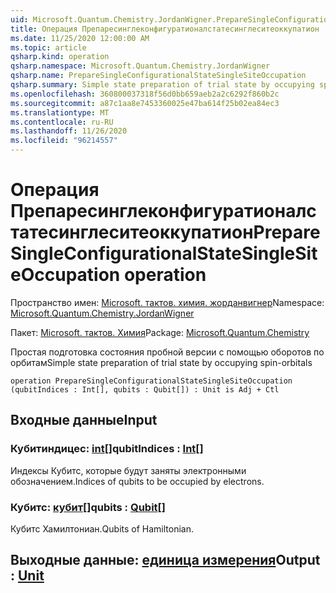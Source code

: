 ```yaml
---
uid: Microsoft.Quantum.Chemistry.JordanWigner.PrepareSingleConfigurationalStateSingleSiteOccupation
title: Операция Препаресинглеконфигуратионалстатесинглеситеоккупатион
ms.date: 11/25/2020 12:00:00 AM
ms.topic: article
qsharp.kind: operation
qsharp.namespace: Microsoft.Quantum.Chemistry.JordanWigner
qsharp.name: PrepareSingleConfigurationalStateSingleSiteOccupation
qsharp.summary: Simple state preparation of trial state by occupying spin-orbitals
ms.openlocfilehash: 360800037318f56d0bb659aeb2a2c6292f860b2c
ms.sourcegitcommit: a87c1aa8e7453360025e47ba614f25b02ea84ec3
ms.translationtype: MT
ms.contentlocale: ru-RU
ms.lasthandoff: 11/26/2020
ms.locfileid: "96214557"
---
```

# <a name="preparesingleconfigurationalstatesinglesiteoccupation-operation"></a><span data-ttu-id="246a8-102">Операция Препаресинглеконфигуратионалстатесинглеситеоккупатион</span><span class="sxs-lookup"><span data-stu-id="246a8-102">PrepareSingleConfigurationalStateSingleSiteOccupation operation</span></span>

<span data-ttu-id="246a8-103">Пространство имен: [Microsoft. тактов. химия. жорданвигнер](xref:Microsoft.Quantum.Chemistry.JordanWigner)</span><span class="sxs-lookup"><span data-stu-id="246a8-103">Namespace: [Microsoft.Quantum.Chemistry.JordanWigner](xref:Microsoft.Quantum.Chemistry.JordanWigner)</span></span>

<span data-ttu-id="246a8-104">Пакет: [Microsoft. тактов. Химия](https://nuget.org/packages/Microsoft.Quantum.Chemistry)</span><span class="sxs-lookup"><span data-stu-id="246a8-104">Package: [Microsoft.Quantum.Chemistry](https://nuget.org/packages/Microsoft.Quantum.Chemistry)</span></span>


<span data-ttu-id="246a8-105">Простая подготовка состояния пробной версии с помощью оборотов по орбитам</span><span class="sxs-lookup"><span data-stu-id="246a8-105">Simple state preparation of trial state by occupying spin-orbitals</span></span>

```qsharp
operation PrepareSingleConfigurationalStateSingleSiteOccupation (qubitIndices : Int[], qubits : Qubit[]) : Unit is Adj + Ctl
```


## <a name="input"></a><span data-ttu-id="246a8-106">Входные данные</span><span class="sxs-lookup"><span data-stu-id="246a8-106">Input</span></span>

### <a name="qubitindices--int"></a><span data-ttu-id="246a8-107">Кубитиндицес: [int](xref:microsoft.quantum.lang-ref.int)[]</span><span class="sxs-lookup"><span data-stu-id="246a8-107">qubitIndices : [Int](xref:microsoft.quantum.lang-ref.int)[]</span></span>

<span data-ttu-id="246a8-108">Индексы Кубитс, которые будут заняты электронными обозначением.</span><span class="sxs-lookup"><span data-stu-id="246a8-108">Indices of qubits to be occupied by electrons.</span></span>


### <a name="qubits--qubit"></a><span data-ttu-id="246a8-109">Кубитс: [кубит](xref:microsoft.quantum.lang-ref.qubit)[]</span><span class="sxs-lookup"><span data-stu-id="246a8-109">qubits : [Qubit](xref:microsoft.quantum.lang-ref.qubit)[]</span></span>

<span data-ttu-id="246a8-110">Кубитс Хамилтониан.</span><span class="sxs-lookup"><span data-stu-id="246a8-110">Qubits of Hamiltonian.</span></span>



## <a name="output--unit"></a><span data-ttu-id="246a8-111">Выходные данные: [единица измерения](xref:microsoft.quantum.lang-ref.unit)</span><span class="sxs-lookup"><span data-stu-id="246a8-111">Output : [Unit](xref:microsoft.quantum.lang-ref.unit)</span></span>

